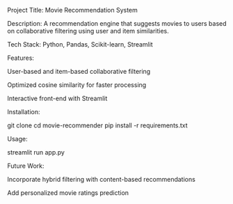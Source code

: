 Project Title: Movie Recommendation System

Description:
A recommendation engine that suggests movies to users based on collaborative filtering using user and item similarities.

Tech Stack:
Python, Pandas, Scikit-learn, Streamlit

Features:

User-based and item-based collaborative filtering

Optimized cosine similarity for faster processing

Interactive front-end with Streamlit

Installation:

git clone <repo-link>
cd movie-recommender
pip install -r requirements.txt


Usage:

streamlit run app.py



Future Work:

Incorporate hybrid filtering with content-based recommendations

Add personalized movie ratings prediction
